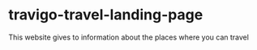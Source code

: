 # travigo-travel-landing-page
This website gives to information about the places where you can travel
